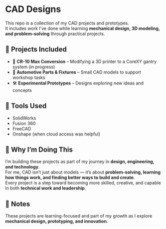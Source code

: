 # CAD Designs  

This repo is a collection of my CAD projects and prototypes.  
It includes work I’ve done while learning **mechanical design, 3D modeling, and problem-solving** through practical projects.  

## 📖 Projects Included  
- 🔧 **CR-10 Max Conversion** – Modifying a 3D printer to a CoreXY gantry system (in progress)  
- 🚗 **Automotive Parts & Fixtures** – Small CAD models to support workshop tasks  
- 🛠️ **Experimental Prototypes** – Designs exploring new ideas and concepts  

## 🔧 Tools Used  
- SolidWorks  
- Fusion 360  
- FreeCAD  
- Onshape (when cloud access was helpful)  

## 🌱 Why I’m Doing This  
I’m building these projects as part of my journey in **design, engineering, and technology**.  
For me, CAD isn’t just about models — it’s about **problem-solving, learning how things work, and finding better ways to build and create**.  
Every project is a step toward becoming more skilled, creative, and capable in both **technical work and leadership**.  

## 📌 Notes  
These projects are learning-focused and part of my growth as I explore **mechanical design, prototyping, and innovation**.  
